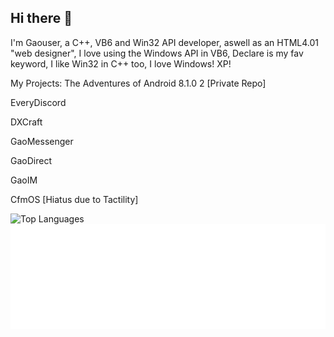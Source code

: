 ## Hi there 👋

I'm Gaouser, a C++, VB6 and Win32 API developer, aswell as an HTML4.01 "web designer", I love using the Windows API in VB6, Declare is my fav keyword, I like Win32 in C++ too, I love Windows! XP!

My Projects:
The Adventures of Android 8.1.0 2 [Private Repo]

EveryDiscord

DXCraft

GaoMessenger

GaoDirect

GaoIM

CfmOS [Hiatus due to Tactility]

![Top Languages](https://github-readme-stats.vercel.app/api/top-langs/?username=gaouservbf&theme=dark)
![stuff](https://raw.githubusercontent.com/gaouservbf/gaouservbf/refs/heads/main/htmlsvg.svg)
